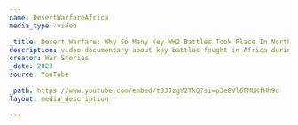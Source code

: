 ```yaml
---
name: DesertWarfareAfrica
media_type: video

_title: Desert Warfare: Why So Many Key WW2 Battles Took Place In North Africa | Battlefield | War Stories
description: video documentary about key battles fought in Africa during WW2
creator: War Stories
_date: 2023
source: YouTube

_path: https://www.youtube.com/embed/tBJJzgY2TkQ?si=p3e8Vl6PMUKfHh9d
layout: media_description

---
```

